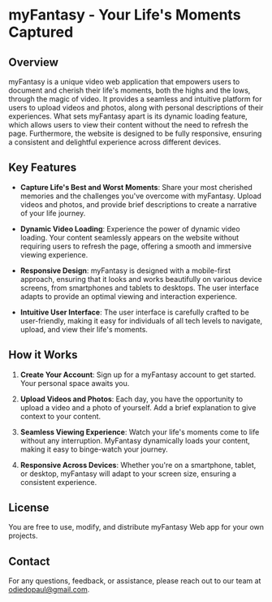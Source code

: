 # myFantasy - Your Life's Moments Captured

## Overview

myFantasy is a unique video web application that empowers users to document and cherish their life's moments, both the highs and the lows, through the magic of video. It provides a seamless and intuitive platform for users to upload videos and photos, along with personal descriptions of their experiences. What sets myFantasy apart is its dynamic loading feature, which allows users to view their content without the need to refresh the page. Furthermore, the website is designed to be fully responsive, ensuring a consistent and delightful experience across different devices.

## Key Features

- **Capture Life's Best and Worst Moments**: Share your most cherished memories and the challenges you've overcome with myFantasy. Upload videos and photos, and provide brief descriptions to create a narrative of your life journey.

- **Dynamic Video Loading**: Experience the power of dynamic video loading. Your content seamlessly appears on the website without requiring users to refresh the page, offering a smooth and immersive viewing experience.

- **Responsive Design**: myFantasy is designed with a mobile-first approach, ensuring that it looks and works beautifully on various device screens, from smartphones and tablets to desktops. The user interface adapts to provide an optimal viewing and interaction experience.

- **Intuitive User Interface**: The user interface is carefully crafted to be user-friendly, making it easy for individuals of all tech levels to navigate, upload, and view their life's moments.

## How it Works

1. **Create Your Account**: Sign up for a myFantasy account to get started. Your personal space awaits you.

2. **Upload Videos and Photos**: Each day, you have the opportunity to upload a video and a photo of yourself. Add a brief explanation to give context to your content.

3. **Seamless Viewing Experience**: Watch your life's moments come to life without any interruption. MyFantasy dynamically loads your content, making it easy to binge-watch your journey.

4. **Responsive Across Devices**: Whether you're on a smartphone, tablet, or desktop, myFantasy will adapt to your screen size, ensuring a consistent experience.

## License

You are free to use, modify, and distribute myFantasy Web app for your own projects.

## Contact

For any questions, feedback, or assistance, please reach out to our team at odiedopaul@gmail.com.
